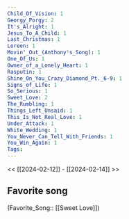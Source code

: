 ```yaml
---
Child_Of_Vision: 1
Georgy_Porgy: 2
It's_Alright: 1
Jesus_To_A_Child: 1
Last_Christmas: 1
Loreen: 1
Movin'_Out_(Anthony's_Song): 1
One_Of_Us: 1
Owner_of_a_Lonely_Heart: 1
Rasputin: 1
Shine_On_You_Crazy_Diamond_Pt._6-9: 1
Signs_of_Life: 1
So_Serious: 1
Sweet_Love: 2
The_Rumbling: 1
Things_Left_Unsaid: 1
This_Is_Not_Real_Love: 1
Under_Attack: 1
White_Wedding: 1
You_Never_Can_Tell_With_Friends: 1
You_Win_Again: 1
Tags: 
---
```

 << [[2024-02-12]] - [[2024-02-14]] >> 
## Favorite song
(Favorite_Song:: [[Sweet Love]])